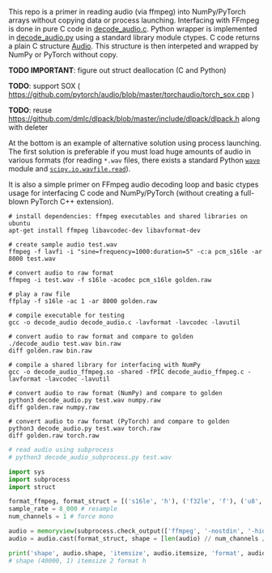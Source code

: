 This repo is a primer in reading audio (via ffmpeg) into NumPy/PyTorch arrays without copying data or process launching. Interfacing with FFmpeg is done in pure C code in [decode_audio.c](./decode_audio.c). Python wrapper is implemented in [decode_audio.py](./decode_audio.py) using a standard library module ctypes. C code returns a plain C structure [Audio](./decode_audio.c#L12-L20). This structure is then interpeted and wrapped by NumPy or PyTorch without copy. 

**TODO IMPORTANT**: figure out struct deallocation (C and Python)

**TODO**: support SOX ( https://github.com/pytorch/audio/blob/master/torchaudio/torch_sox.cpp )

**TODO**: reuse https://github.com/dmlc/dlpack/blob/master/include/dlpack/dlpack.h along with deleter

At the bottom is an example of alternative solution using process launching. The first solution is preferable if you must load huge amounts of audio in various formats (for reading `*.wav` files, there exists a standard Python [`wave`](https://docs.python.org/3/library/wave.html) module and [`scipy.io.wavfile.read`](https://docs.scipy.org/doc/scipy/reference/generated/scipy.io.wavfile.read.html)).

It is also a simple primer on FFmpeg audio decoding loop and basic ctypes usage for interfacing C code and NumPy/PyTorch (without creating a full-blown PyTorch C++ extension).

```shell
# install dependencies: ffmpeg executables and shared libraries on ubuntu
apt-get install ffmpeg libavcodec-dev libavformat-dev
```

```shell
# create sample audio test.wav
ffmpeg -f lavfi -i "sine=frequency=1000:duration=5" -c:a pcm_s16le -ar 8000 test.wav

# convert audio to raw format
ffmpeg -i test.wav -f s16le -acodec pcm_s16le golden.raw

# play a raw file
ffplay -f s16le -ac 1 -ar 8000 golden.raw

# compile executable for testing
gcc -o decode_audio decode_audio.c -lavformat -lavcodec -lavutil

# convert audio to raw format and compare to golden
./decode_audio test.wav bin.raw
diff golden.raw bin.raw

# compile a shared library for interfacing with NumPy
gcc -o decode_audio_ffmpeg.so -shared -fPIC decode_audio_ffmpeg.c -lavformat -lavcodec -lavutil

# convert audio to raw format (NumPy) and compare to golden
python3 decode_audio.py test.wav numpy.raw
diff golden.raw numpy.raw

# convert audio to raw format (PyTorch) and compare to golden
python3 decode_audio.py test.wav torch.raw
diff golden.raw torch.raw
```

```python
# read audio using subprocess
# python3 decode_audio_subprocess.py test.wav

import sys
import subprocess
import struct

format_ffmpeg, format_struct = [('s16le', 'h'), ('f32le', 'f'), ('u8', 'B'), ('s8', 'b')][0]
sample_rate = 8_000 # resample
num_channels = 1 # force mono

audio = memoryview(subprocess.check_output(['ffmpeg', '-nostdin', '-hide_banner', '-nostats', '-loglevel', 'quiet', '-i', sys.argv[1], '-f', format_ffmpeg, '-ar', str(sample_rate), '-ac', str(num_channels), '-']))
audio = audio.cast(format_struct, shape = [len(audio) // num_channels // struct.calcsize(format_struct), num_channels])

print('shape', audio.shape, 'itemsize', audio.itemsize, 'format', audio.format)
# shape (40000, 1) itemsize 2 format h
```
